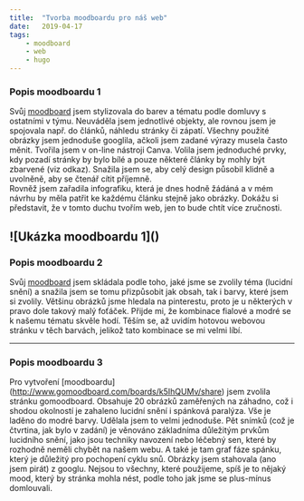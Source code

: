 ```yaml
---
title:  "Tvorba moodboardu pro náš web"
date:   2019-04-17
tags: 
    - moodboard
    - web
    - hugo
---
```

### Popis moodboardu 1
Svůj [moodboard](http://www.gomoodboard.com/boards/IVoC4guJ/edit) jsem stylizovala do barev a tématu podle domluvy s ostatními v týmu. Neuváděla jsem jednotlivé objekty, ale rovnou jsem je spojovala např. do článků, náhledu stránky či zápatí. Všechny použité obrázky jsem jednoduše googlila, ačkoli jsem zadané výrazy musela často měnit. Tvořila jsem v on-line nástroji Canva. Volila jsem jednoduché prvky, kdy pozadí stránky by bylo bílé a pouze některé články by mohly být zbarvené (viz odkaz). Snažila jsem se, aby celý design působil klidně a uvolněně, aby se čtenář cítit příjemně.  
Rovněž jsem zařadila infografiku, která je dnes hodně žádáná a v mém návrhu by měla patřit ke každému článku stejně jako obrázky. Dokážu si představit, že v tomto duchu tvořím web, jen to bude chtít více zručnosti.

![Ukázka moodboardu 1](<a data-pin-do="embedPin" data-pin-lang="cs" data-pin-width="large" href="https://www.pinterest.com/pin/661325526511852419/"></a>)
---
### Popis moodboardu 2
Svůj [moodboard](http://www.gomoodboard.com/boards/AOfiYeeg/share) jsem skládala podle toho, jaké jsme se zvolily téma (lucidní snění) a snažila jsem se tomu přizpůsobit jak obsah, tak i barvy, které jsem si zvolily. Většinu obrázků jsme hledala na pinterestu, proto je u některých v pravo dole takový malý foťáček. Přijde mi, že kombinace fialové a modré se k našemu tématu skvěle hodí. Těším se, až uvidím hotovou webovou stránku v těch barvách, jelikož tato kombinace se mi velmi líbí.

---
### Popis moodboardu 3
Pro vytvoření [moodboardu]
(http://www.gomoodboard.com/boards/k5IhQUMv/share) jsem zvolila stránku gomoodboard. Obsahuje 20 obrázků zaměřených na záhadno, což i shodou okolností je zahaleno lucidní snění i spánková paralýza. Vše je laděno do modré barvy. Udělala jsem to velmi jednoduše. Pět snímků (což je čtvrtina, jak bylo v zadání) je věnováno základníma důležitým prvkům lucidního snění, jako jsou techniky navození nebo léčebný sen, které by rozhodně neměli chybět na našem webu. A také je tam graf fáze spánku, který je důležitý pro pochopení cyklu snů. Obrázky jsem stahovala (ano jsem pirát) z googlu. Nejsou to všechny, které použijeme, spíš je to nějaký mood, který by stránka mohla nést, podle toho jak jsme se plus-mínus domlouvali. 